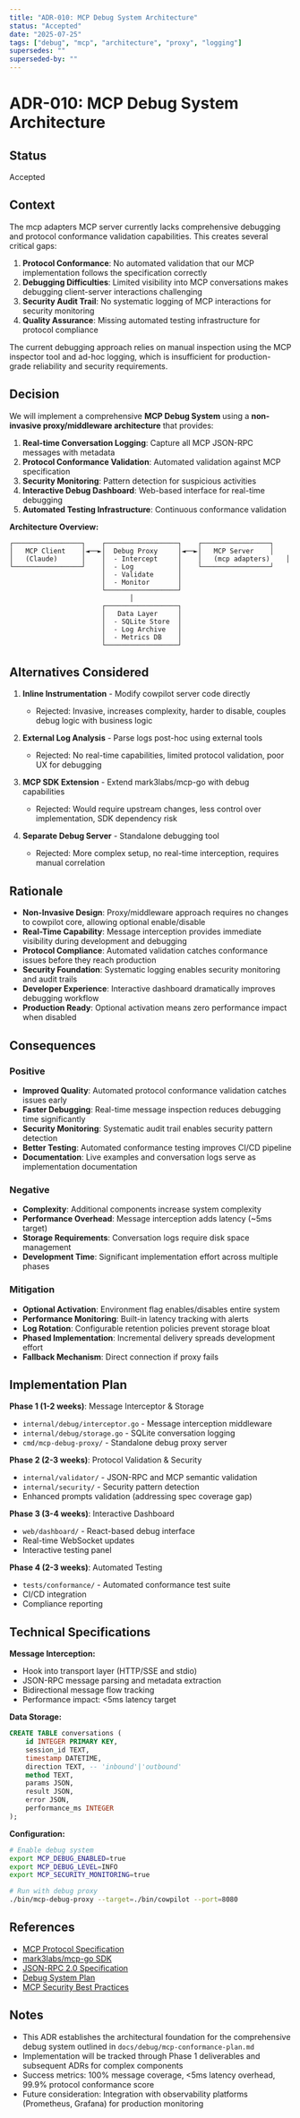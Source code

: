 ```yaml
---
title: "ADR-010: MCP Debug System Architecture"
status: "Accepted"
date: "2025-07-25"
tags: ["debug", "mcp", "architecture", "proxy", "logging"]
supersedes: ""
superseded-by: ""
---
```


# ADR-010: MCP Debug System Architecture

## Status
Accepted

## Context
The mcp adapters MCP server currently lacks comprehensive debugging and protocol conformance validation capabilities. This creates several critical gaps:

1. **Protocol Conformance**: No automated validation that our MCP implementation follows the specification correctly
2. **Debugging Difficulties**: Limited visibility into MCP conversations makes debugging client-server interactions challenging
3. **Security Audit Trail**: No systematic logging of MCP interactions for security monitoring
4. **Quality Assurance**: Missing automated testing infrastructure for protocol compliance

The current debugging approach relies on manual inspection using the MCP inspector tool and ad-hoc logging, which is insufficient for production-grade reliability and security requirements.

## Decision
We will implement a comprehensive **MCP Debug System** using a **non-invasive proxy/middleware architecture** that provides:

1. **Real-time Conversation Logging**: Capture all MCP JSON-RPC messages with metadata
2. **Protocol Conformance Validation**: Automated validation against MCP specification
3. **Security Monitoring**: Pattern detection for suspicious activities
4. **Interactive Debug Dashboard**: Web-based interface for real-time debugging
5. **Automated Testing Infrastructure**: Continuous conformance validation

**Architecture Overview:**
```
┌─────────────────┐    ┌──────────────────┐    ┌─────────────────┐
│   MCP Client    │◄──►│  Debug Proxy     │◄──►│   MCP Server    │
│   (Claude)      │    │  - Intercept     │    │   (mcp adapters)    │
└─────────────────┘    │  - Log           │    └─────────────────┘
                       │  - Validate      │
                       │  - Monitor       │
                       └──────────────────┘
                              │
                       ┌──────────────────┐
                       │   Data Layer     │
                       │  - SQLite Store  │
                       │  - Log Archive   │
                       │  - Metrics DB    │
                       └──────────────────┘
```

## Alternatives Considered

1. **Inline Instrumentation** - Modify cowpilot server code directly
   - Rejected: Invasive, increases complexity, harder to disable, couples debug logic with business logic

2. **External Log Analysis** - Parse logs post-hoc using external tools
   - Rejected: No real-time capabilities, limited protocol validation, poor UX for debugging

3. **MCP SDK Extension** - Extend mark3labs/mcp-go with debug capabilities
   - Rejected: Would require upstream changes, less control over implementation, SDK dependency risk

4. **Separate Debug Server** - Standalone debugging tool
   - Rejected: More complex setup, no real-time interception, requires manual correlation

## Rationale

- **Non-Invasive Design**: Proxy/middleware approach requires no changes to cowpilot core, allowing optional enable/disable
- **Real-Time Capability**: Message interception provides immediate visibility during development and debugging
- **Protocol Compliance**: Automated validation catches conformance issues before they reach production
- **Security Foundation**: Systematic logging enables security monitoring and audit trails
- **Developer Experience**: Interactive dashboard dramatically improves debugging workflow
- **Production Ready**: Optional activation means zero performance impact when disabled

## Consequences

### Positive
- **Improved Quality**: Automated protocol conformance validation catches issues early
- **Faster Debugging**: Real-time message inspection reduces debugging time significantly
- **Security Monitoring**: Systematic audit trail enables security pattern detection
- **Better Testing**: Automated conformance testing improves CI/CD pipeline
- **Documentation**: Live examples and conversation logs serve as implementation documentation

### Negative
- **Complexity**: Additional components increase system complexity
- **Performance Overhead**: Message interception adds latency (~5ms target)
- **Storage Requirements**: Conversation logs require disk space management
- **Development Time**: Significant implementation effort across multiple phases

### Mitigation
- **Optional Activation**: Environment flag enables/disables entire system
- **Performance Monitoring**: Built-in latency tracking with alerts
- **Log Rotation**: Configurable retention policies prevent storage bloat
- **Phased Implementation**: Incremental delivery spreads development effort
- **Fallback Mechanism**: Direct connection if proxy fails

## Implementation Plan

**Phase 1 (1-2 weeks)**: Message Interceptor & Storage
- `internal/debug/interceptor.go` - Message interception middleware
- `internal/debug/storage.go` - SQLite conversation logging
- `cmd/mcp-debug-proxy/` - Standalone debug proxy server

**Phase 2 (2-3 weeks)**: Protocol Validation & Security
- `internal/validator/` - JSON-RPC and MCP semantic validation
- `internal/security/` - Security pattern detection
- Enhanced prompts validation (addressing spec coverage gap)

**Phase 3 (3-4 weeks)**: Interactive Dashboard
- `web/dashboard/` - React-based debug interface
- Real-time WebSocket updates
- Interactive testing panel

**Phase 4 (2-3 weeks)**: Automated Testing
- `tests/conformance/` - Automated conformance test suite
- CI/CD integration
- Compliance reporting

## Technical Specifications

**Message Interception:**
- Hook into transport layer (HTTP/SSE and stdio)
- JSON-RPC message parsing and metadata extraction
- Bidirectional message flow tracking
- Performance impact: <5ms latency target

**Data Storage:**
```sql
CREATE TABLE conversations (
    id INTEGER PRIMARY KEY,
    session_id TEXT,
    timestamp DATETIME,
    direction TEXT, -- 'inbound'|'outbound'
    method TEXT,
    params JSON,
    result JSON,
    error JSON,
    performance_ms INTEGER
);
```

**Configuration:**
```bash
# Enable debug system
export MCP_DEBUG_ENABLED=true
export MCP_DEBUG_LEVEL=INFO
export MCP_SECURITY_MONITORING=true

# Run with debug proxy
./bin/mcp-debug-proxy --target=./bin/cowpilot --port=8080
```

## References
- [MCP Protocol Specification](https://spec.modelcontextprotocol.io)
- [mark3labs/mcp-go SDK](https://github.com/mark3labs/mcp-go)
- [JSON-RPC 2.0 Specification](https://www.jsonrpc.org/specification)
- [Debug System Plan](../debug/mcp-conformance-plan.md)
- [MCP Security Best Practices](https://modelcontextprotocol.io/docs/tools/debugging)

## Notes
- This ADR establishes the architectural foundation for the comprehensive debug system outlined in `docs/debug/mcp-conformance-plan.md`
- Implementation will be tracked through Phase 1 deliverables and subsequent ADRs for complex components
- Success metrics: 100% message coverage, <5ms latency overhead, 99.9% protocol conformance score
- Future consideration: Integration with observability platforms (Prometheus, Grafana) for production monitoring
